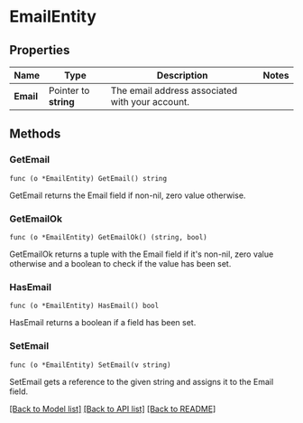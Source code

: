 # EmailEntity

## Properties

Name | Type | Description | Notes
------------ | ------------- | ------------- | -------------
**Email** | Pointer to **string** | The email address associated with your account. | 

## Methods

### GetEmail

`func (o *EmailEntity) GetEmail() string`

GetEmail returns the Email field if non-nil, zero value otherwise.

### GetEmailOk

`func (o *EmailEntity) GetEmailOk() (string, bool)`

GetEmailOk returns a tuple with the Email field if it's non-nil, zero value otherwise
and a boolean to check if the value has been set.

### HasEmail

`func (o *EmailEntity) HasEmail() bool`

HasEmail returns a boolean if a field has been set.

### SetEmail

`func (o *EmailEntity) SetEmail(v string)`

SetEmail gets a reference to the given string and assigns it to the Email field.


[[Back to Model list]](../README.md#documentation-for-models) [[Back to API list]](../README.md#documentation-for-api-endpoints) [[Back to README]](../README.md)


